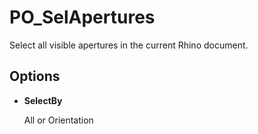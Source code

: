 # PO_SelApertures

Select all visible apertures in the current Rhino document.

## Options

* **SelectBy**

  All or Orientation


